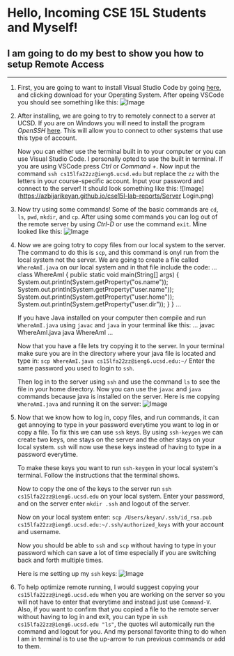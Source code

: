 # Hello, Incoming CSE 15L Students and Myself!
## I am going to do my best to show you how to setup **Remote Access**

***
1. First, you are going to want to install Visual Studio Code by going [here](https://code.visualstudio.com/), and clicking
   download for your Operating System. After opeing VSCode you should see something like this: ![Image](https://azbijarikeyan.github.io/cse15l-lab-reports/VSStarup.png)
   
2. After installing, we are going to try to remotely connect to a server at UCSD.  If you are on Windows you will need to 
   install the program *OpenSSH* [here](https://learn.microsoft.com/en-us/windows-server/administration/openssh/openssh_install_firstuse?tabs=gui). This will allow you to connect to other systems that use this type of account.
   
   Now you can either use the terminal built in to your computer or you can use Visual Studio Code. I personally opted to use the
   built in terminal. If you are using VSCode press *Ctrl* or *Command +*. Now input the command `ssh cs15lfa22zz@ieng6.ucsd.edu` but 
   replace the `zz` with the letters in your course-specific account.
   Input your password and connect to the server! It should look something like this: ![Image](https://azbijarikeyan.github.io/cse15l-lab-reports/Server Login.png)
   
3. Now try using some commands! Some of the basic commands are `cd`, `ls`, `pwd`, `mkdir`, and `cp`. After using some commands 
   you can log out of the remote server by using *Ctrl-D* or use the command `exit`. Mine looked like this: ![Image](https://azbijarikeyan.github.io/cse15l-lab-reports/UsingCommands.png)

4. Now we are going totry to copy files from our local system to the server. The command to do this is `scp`, and this command is onyl run from the local 
   system not the server. We are going to create a file called `WhereAmI.java` on our local system and in that file include the code:
   ...
   class WhereAmI {
   public static void main(String[] args) {
      System.out.println(System.getProperty("os.name"));
      System.out.println(System.getProperty("user.name"));
      System.out.println(System.getProperty("user.home"));
      System.out.println(System.getProperty("user.dir"));
    }
   }
   ...
   
   If you have Java installed on your computer then compile and run `WhereAmI.java` using `javac` and `java` in your terminal like this:
   ...
   javac WhereAmI.java
   java WhereAmI
   ...
   
   Now that you have a file lets try copying it to the server. In your terminal make sure you are in the directory where your java file is located 
   and type in: `scp WhereAmI.java cs15lfa22zz@ieng6.ucsd.edu:~/`
   Enter the same password you used to login to `ssh`.
   
   Then log in to the server using `ssh` and use the command `ls` to see the file in your home directory.
   Now you can use the `javac` and `java` commands because java is installed on the server. Here is me copying `WhereAmI.java` and running it on the server: ![Image](https://azbijarikeyan.github.io/cse15l-lab-reports/RunningJava.png)
   
5. Now that we know how to log in, copy files, and run commands, it can get annoying to type in your password everytime you want to log in or copy a file.
   To fix this we can use `ssh` keys. By using `ssh-keygen` we can create two keys, one stays on the server and the other stays on your local system. `ssh` 
   will now use these keys instead of having to type in a password everytime.
   
   To make these keys you want to run `ssh-keygen` in your local system's terminal. Follow the instructions that the terminal shows.
   
   Now to copy the one of the keys to the server run `ssh cs15lfa22zz@ieng6.ucsd.edu` on your local system. Enter your password, and on the server
   enter `mkdir .ssh` and logout of the server.
   
   Now on your local system enter:
   `scp /Users/keyan/.ssh/id_rsa.pub cs15lfa22zz@ieng6.ucsd.edu:~/.ssh/authorized_keys` with your account and username.
   
   Now you should be able to `ssh` and `scp` without having to type in your password which can save a lot of time especially if you are switching
   back and forth multiple times.
   
   Here is me setting up my `ssh` keys: ![Image](https://azbijarikeyan.github.io/cse15l-lab-reports/Keys.png)
   
6. To help optimize remote running, I would suggest copying your `cs15lfa22zz@ineg6.ucsd.edu` when you are working on the server so you will not have to 
   enter that everytime and instead just use `Command-V`.
   Also, if you want to confirm that you copied a file to the remote server without having to log in and exit, you can type in
   `ssh cs15lfa22zz@ieng6.ucsd.edu "ls"`, the quotes wil automically run the command and logout for you.
   And my personal favorite thing to do when I am in terminal is to use the up-arrow to run previous commands or add to them.
   
   
